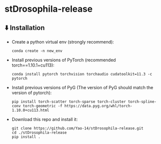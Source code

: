 # stDrosophila-release


## ⬇️ Installation
- Create a python virtual env (strongly recommend):
  ```
  conda create -n new_env
  ```
- Install previous versions of PyTorch (recommended torch==1.10.1+cu113):
  ```
  conda install pytorch torchvision torchaudio cudatoolkit=11.3 -c pytorch
  ```
- Install previous versions of PyG (The version of PyG should match the version of pytorch):
  ```
  pip install torch-scatter torch-sparse torch-cluster torch-spline-conv torch-geometric -f https://data.pyg.org/whl/torch-1.10.0+cu113.html
  ```
- Download this repo and install it:
  ```
  git clone https://github.com/Yao-14/stDrosophila-release.git
  cd ./stDrosophila-release
  pip install .
  ```